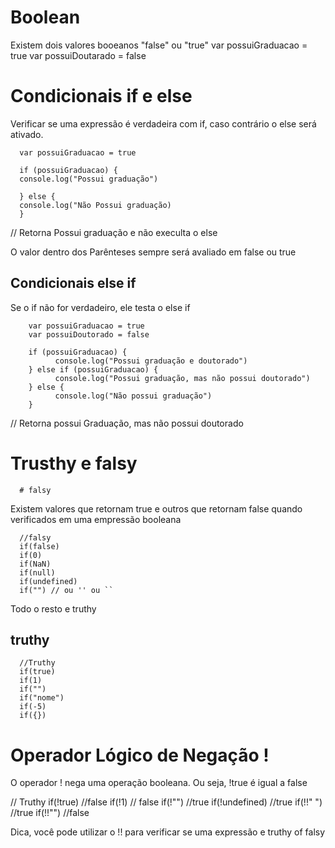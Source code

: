 # Boolean

Existem dois valores booeanos "false" ou "true"
var possuiGraduacao = true
var possuiDoutarado = false

# Condicionais if e else

Verificar se uma expressão é verdadeira com if, caso contrário o else será ativado.

      var possuiGraduacao = true

      if (possuiGraduacao) {
      console.log("Possui graduação")

      } else {
      console.log("Não Possui graduação)
      }

// Retorna Possui graduação e não execulta o else

O valor dentro dos Parênteses sempre será avaliado em false ou true

## Condicionais else if

Se o if não for verdadeiro, ele testa o else if

        var possuiGraduacao = true
        var possuiDoutorado = false

        if (possuiGraduacao) {
              console.log("Possui graduação e doutorado")
        } else if (possuiGraduacao) {
              console.log("Possui graduação, mas não possui doutorado")
        } else {
              console.log("Não possui graduação")
        }

// Retorna possui Graduação, mas não possui doutorado

# Trusthy e falsy

      # falsy

Existem valores que retornam true e outros que retornam false quando verificados em uma empressão booleana

      //falsy
      if(false)
      if(0)
      if(NaN)
      if(null)
      if(undefined)
      if("") // ou '' ou ``

Todo o resto e truthy

## truthy

      //Truthy
      if(true)
      if(1)
      if("")
      if("nome")
      if(-5)
      if({})

# Operador Lógico de Negação !

O operador ! nega uma operação booleana. Ou seja, !true é igual a false

// Truthy
if(!true) //false
if(!1) // false
if(!"") //true
if(!undefined) //true
if(!!" ") //true
if(!!"") //false

Dica, você pode utilizar o !! para verificar se uma expressão e truthy of falsy

